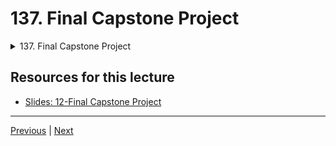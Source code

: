 # 137. Final Capstone Project

<details>
  <summary> 137. Final Capstone Project </summary>

-   [Notebook: 18-Milestone Project - 3](https://github.com/Pierian-Data/Complete-Python-3-Bootcamp/tree/master/18-Milestone%20Project%20-%203)

-   [Codebase: 18-Milestone-Project-3](../../../codebase/python-camp/18-Milestone-Project-3/)

</details> 

## Resources for this lecture

-   [Slides: 12-Final Capstone Project](https://docs.google.com/presentation/d/1eDOGdANztByunjKp2Gd9fBe4QQDoKD_bXuXUSIeRtVc/edit#slide=id.p)



---

[Previous](./136_Receiving-Emails-with-Python.md) | [Next](./138_Advanced-Numbers.md)